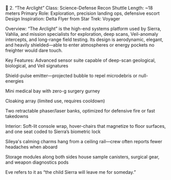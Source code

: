 🧬 2. “The Arclight”
Class: Science-Defense Recon Shuttle
Length: ~18 meters
Primary Role: Exploration, precision landing ops, defensive escort
Design Inspiration: Delta Flyer from Star Trek: Voyager

Overview:
“The Arclight” is the high-end systems platform used by Sierra, Vahlia, and mission specialists for exploration, deep scans, Veil-anomaly intercepts, and long-range field testing. Its design is aerodynamic, elegant, and heavily shielded—able to enter atmospheres or energy pockets no freighter would dare touch.

Key Features:
Advanced sensor suite capable of deep-scan geological, biological, and Veil signatures

Shield-pulse emitter—projected bubble to repel microdebris or null-energies

Mini medical bay with zero-g surgery gurney

Cloaking array (limited use, requires cooldown)

Two retractable phaser/laser banks, optimized for defensive fire or fast takedowns

Interior:
Soft-lit console wrap, hover-chairs that magnetize to floor surfaces, and one seat coded to Sierra’s biometric lock

Sileya's calming charms hang from a ceiling rail—crew often reports fewer headaches when aboard

Storage modules along both sides house sample canisters, surgical gear, and weapon diagnostics pods

Eve refers to it as “the child Sierra will leave me for someday.”
